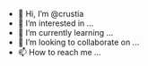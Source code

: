- 👋 Hi, I’m @crustia
- 👀 I’m interested in ...
- 🌱 I’m currently learning ...
- 💞️ I’m looking to collaborate on ...
- 📫 How to reach me ...

<!---
crustia/crustia is a ✨ special ✨ repository because its `README.md` (this file) appears on your GitHub profile.
You can click the Preview link to take a look at your changes.
--->
